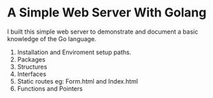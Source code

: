 # A Simple Web Server With Golang

I built this simple web server to demonstrate and document a basic knowledge of the Go language.

1. Installation and Enviroment setup paths.
2. Packages
3. Structures
4. Interfaces
5. Static routes eg: Form.html and Index.html
6. Functions and Pointers
